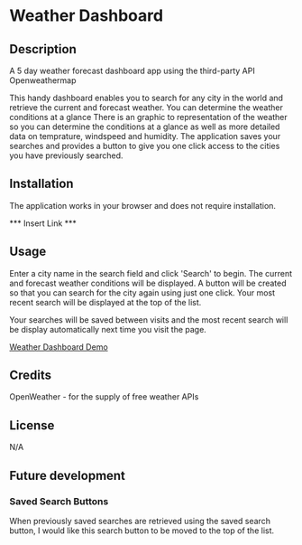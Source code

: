 # Weather Dashboard

## Description

A 5 day weather forecast dashboard app using the third-party API Openweathermap

This handy dashboard enables you to search for any city in the world and retrieve the current and forecast weather. You can determine the weather conditions at a glance There is an graphic to representation of the weather so you can determine the conditions at a glance as well as more detailed data on temprature, windspeed and humidity. The application saves your searches and provides a button to give you one click access to the cities you have previously searched.

## Installation

The application works in your browser and does not require installation.

*** Insert Link ***

## Usage

Enter a city name in the search field and click 'Search' to begin. The current and forecast weather conditions will be displayed. A button will be created so that you can search for the city again using just one click. Your most recent search will be displayed at the top of the list.

Your searches will be saved between visits and the most recent search will be display automatically next time you visit the page.

[Weather Dashboard Demo](https://user-images.githubusercontent.com/110208272/212806811-ca2df886-f60c-43cc-9468-a8a69c401980.mp4)

## Credits

OpenWeather - for the supply of free weather APIs

## License

N/A

## Future development

### Saved Search Buttons

When previously saved searches are retrieved using the saved search button, I would like this search button to be moved to the top of the list.






